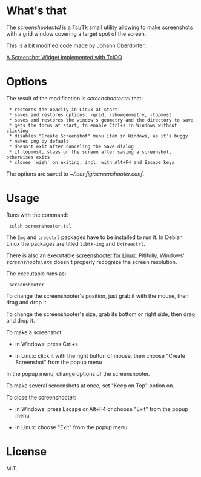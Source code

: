 # What's that

The *screenshooter.tcl* is a Tcl/Tk small utility allowing to make screenshots with a grid window covering a target spot of the screen.

This is a bit modified code made by Johann Oberdorfer:
 
   [A Screenshot Widget implemented with TclOO](https://wiki.tcl-lang.org/page/A+Screenshot+Widget+implemented+with+TclOO)

# Options

The result of the modification is *screenshooter.tcl* that:

     * restores the opacity in Linux at start
     * saves and restores options: -grid, -showgeometry, -topmost
     * saves and restores the window's geometry and the directory to save
     * gets the focus at start, to enable Ctrl+s in Windows without clicking
     * disables "Create Screenshot" menu item in Windows, as it's buggy
     * makes png by default
     * doesn't exit after canceling the Save dialog
     * if topmost, stays on the screen after saving a screenshot, otherwises exits
     * closes `wish` on exiting, incl. with Alt+F4 and Escape keys

The options are saved to *~/.config/screenshooter.conf*.

# Usage

Runs with the command:

     tclsh screenshooter.tcl

The `Img` and `treectrl` packages have to be installed to run it. In Debian Linux the packages are titled `libtk-img` and `tktreectrl`.

There is also an executable [screenshooter for Linux](https://github.com/aplsimple/screenshooter/releases/download/screenshooter.v0.2/screenshooter). Pitifully, Windows' *screenshooter.exe* doesn't properly recognize the screen resolution.

The executable runs as:

     screenshooter

To change the screenshooter's position, just grab it with the mouse, then drag and drop it.

To change the screenshooter's size, grab its bottom or right side, then drag and drop it.

To make a screenshot:

 * in Windows: press Ctrl+s

 * in Linux: click it with the right button of mouse, then choose "Create Screenshot" from the popup menu

In the popup menu, change options of the screenshooter.

To make several screenshots at once, set "Keep on Top" option on.

To close the screenshooter:

 * in Windows: press Escape or Alt+F4 or choose "Exit" from the popup menu

 * in Linux: choose "Exit" from the popup menu

# License
 
 MIT.

